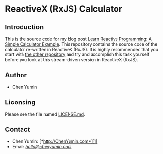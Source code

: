 **ReactiveX (RxJS) Calculator**
========================

Introduction
------------------------
This is the source code for my blog post [Learn Reactive Programming: A Simple Calculator Example](http://chenyumin.com/p/learn-reactive-programming-a-simple-calculator-example). This repository contains the source code of the calculator re-written in ReactiveX (RxJS). It is highly recommended that you start with [the other repository](https://github.com/chen-yumin/rxjs-calculator-a) and try and accomplish this task yourself before you look at this stream-driven version in ReactiveX (RxJS).

Author
------------------------
* Chen Yumin


Licensing
------------------------
Please see the file named [LICENSE.md](LICENSE.md).


Contact
------------------------
* Chen Yumin: [*http://ChenYumin.com*][1]  
* Email: [*hello@chenyumin.com*](mailto:hello@chenyumin.com)  

[1]: http://www.ChenYumin.com/ "Chen Yumin"